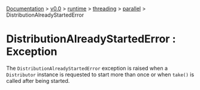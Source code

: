 [Documentation](/docs/documentation.md) >
 [v0.0](/docs/0.0/version.md) >
  [runtime](/docs/0.0/runtime/module.md) >
   [threading](/docs/0.0/runtime/threading/module.md) >
    [parallel](/docs/0.0/runtime/threading/parallel/module.md) >
     DistributionAlreadyStartedError

# DistributionAlreadyStartedError : Exception

The `DistributionAlreadyStartedError` exception is raised when a `Distributor` instance is requested to start more than once or when `take()` is called after being started.